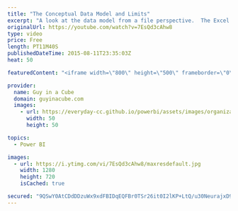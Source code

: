 ```yaml
---
title: "The Conceptual Data Model and Limits"
excerpt: "A look at the data model from a file perspective.  The Excel Workbook or PBIX file is not the data model, but just a container that the Model is inside of.  I also revisit limits on the size.  http://blogs.technet.com/b/powerbisupport/archive/2015/08/11/the-conceptual-data-model-and-limits.aspx  SUBSCRIBE!"
originalUrl: https://youtube.com/watch?v=7EsQd3cAhw8
type: video
price: Free
length: PT11M40S
publishedDateTime: 2015-08-11T23:35:03Z
heat: 50

featuredContent: "<iframe width=\"800\" height=\"500\" frameborder=\"0\" src=\"https://www.youtube.com/embed/7EsQd3cAhw8\" allow=\"accelerometer; autoplay; encrypted-media; gyroscope; picture-in-picture\" allowfullscreen></iframe>"

provider:
  name: Guy in a Cube
  domain: guyinacube.com
  images:
    - url: https://everyday-cc.github.io/powerbi/assets/images/organizations/guyinacube.com-50x50.jpg
      width: 50
      height: 50

topics:
  - Power BI

images:
  - url: https://i.ytimg.com/vi/7EsQd3cAhw8/maxresdefault.jpg
    width: 1280
    height: 720
    isCached: true

secured: "9QSwY0AtCDdDDzuWx9xdFBIDqEQFBr0TSr26it0I2lKP+LtQ/u30NeurajxD91Az5vzAc/iMqhnbD/MI1uuzdQNOuLjapCJcSruEG+GSEffHqDSdQ/W4dMoDg1FcfA8cNnKV0o7tEwSk5pgLj0IW+ZQ1LvlPXhVAUIScG5BU1I+tYmpb5WNzTVVFlyVsWKFqFFN6Ep0ZEJZju81MBHIrcl/n79XRIjruwp3MG4hpbJkF62u+zfkjvdF+uk0Zw/Znp4gmkV2mpqa8DC5NDlv7LpdLbPXA4wExT36o6wPGXgjtheQSoJS2SWmipGqeyoFjKzCkmxj+dT9yaxY0/CaUHF/EGngXbc4C14w43Aq7t6MKkuUXAK2gdKHRBEJVNul7L6ll6PgzDezcchBRBJyV/zSGf7iZL+yVFjxbjlmpE64=;nnBlJKyHZUDk7BGmrrwxBg=="
---
```


